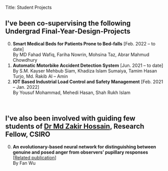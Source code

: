 Title: Student Projects

## I've been co-supervising the following Undergrad Final-Year-Design-Projects
0. **Smart Medical Beds for Patients Prone to Bed-falls** [Feb. 2022 – to date] <br/>
By MD Fahad Wafiq, Fariha Nowrin, Mohsina Taz, Abrar Mahmud Chowdhury <br/>
0. **Automatic Motorbike Accident Detection System** [Jun. 2021 – to date] <br/>
By S.M. Kayser Mehbub Siam, Khadiza Islam Sumaiya, Tamim Hasan Turjo, Md. Rakib Al – Amin <br/>
0. **IOT Based Industrial Load Control and Safety Management** [Feb. 2021 – Jan. 2022] <br/>
By Yousuf Mohammad, Mehedi Hasan, Shah Rukh Islam <br/>

&nbsp;
## I've also been involved with guiding few students of [Dr Md Zakir Hossain](https://researchers.anu.edu.au/researchers/hossain-mzx), Research Fellow, CSIRO
0. **An evolutionary-based neural network for distinguishing between genuine and posed anger from observers’ pupillary responses** [[Related publication](./research#wu2022an)] </br>
By Fan Wu
